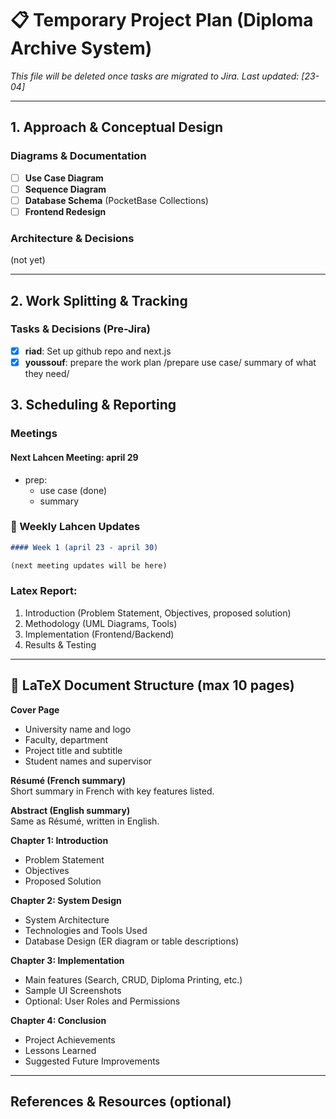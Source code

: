 # 📋 Temporary Project Plan (Diploma Archive System)

_This file will be deleted once tasks are migrated to Jira. Last updated: [23-04]_

---

## 1. Approach & Conceptual Design

### Diagrams & Documentation

- [ ] **Use Case Diagram**
- [ ] **Sequence Diagram**
- [ ] **Database Schema** (PocketBase Collections)
- [ ] **Frontend Redesign**

### Architecture & Decisions

(not yet)

---

## 2. Work Splitting & Tracking

### Tasks & Decisions (Pre-Jira)

- [x] **riad**: Set up github repo and next.js
- [x] **youssouf**: prepare the work plan /prepare use case/ summary of what they need/

## 3. Scheduling & Reporting

### Meetings

#### Next Lahcen Meeting: april 29

- prep:
  - use case (done)
  - summary

### 📅 Weekly Lahcen Updates

```markdown
#### Week 1 (april 23 - april 30)

(next meeting updates will be here)
```

### Latex Report:

1. Introduction (Problem Statement, Objectives, proposed solution)
2. Methodology (UML Diagrams, Tools)
3. Implementation (Frontend/Backend)
4. Results & Testing

---

## 📄 LaTeX Document Structure (max 10 pages)

**Cover Page**
- University name and logo
- Faculty, department
- Project title and subtitle
- Student names and supervisor

**Résumé (French summary)**  
Short summary in French with key features listed.

**Abstract (English summary)**  
Same as Résumé, written in English.

**Chapter 1: Introduction**
- Problem Statement
- Objectives
- Proposed Solution

**Chapter 2: System Design**
- System Architecture
- Technologies and Tools Used
- Database Design (ER diagram or table descriptions)

**Chapter 3: Implementation**
- Main features (Search, CRUD, Diploma Printing, etc.)
- Sample UI Screenshots
- Optional: User Roles and Permissions

**Chapter 4: Conclusion**
- Project Achievements
- Lessons Learned
- Suggested Future Improvements

---


## References & Resources (optional)
